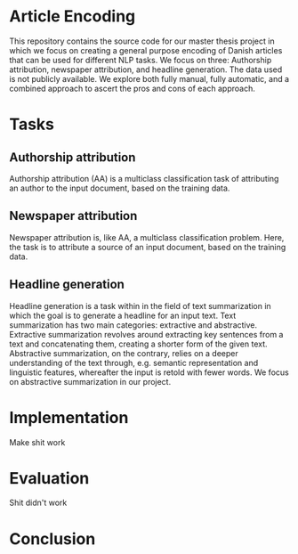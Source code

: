# Article Encoding

This repository contains the source code for our master thesis project in which we focus on creating a general purpose encoding of Danish articles that can be used for different NLP tasks. We focus on three: Authorship attribution, newspaper attribution, and headline generation.
The data used is not publicly available.
We explore both fully manual, fully automatic, and a combined approach to ascert the pros and cons of each approach.


# Tasks

## Authorship attribution

Authorship attribution (AA) is a multiclass classification task of attributing an author to the input document, based on the training data. 

## Newspaper attribution

Newspaper attribution is, like AA, a multiclass classification problem. Here, the task is to attribute a source of an input document, based on the training data.

## Headline generation

Headline generation is a task within in the field of text summarization in which the goal is to generate a headline for an input text. Text summarization has two main categories: extractive and abstractive. Extractive summarization revolves around extracting key sentences from a text and concatenating them, creating a shorter form of the given text. Abstractive summarization, on the contrary, relies on a deeper understanding of the text through, e.g. semantic representation and linguistic features, whereafter the input is retold with fewer words. We focus on abstractive summarization in our project.

# Implementation
Make shit work

# Evaluation
Shit didn't work

# Conclusion

